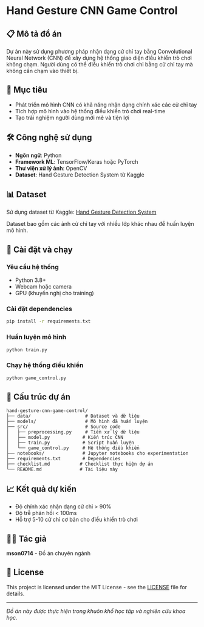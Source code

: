 # Hand Gesture CNN Game Control

## 📋 Mô tả đồ án

Dự án này sử dụng phương pháp nhận dạng cử chỉ tay bằng Convolutional Neural Network (CNN) để xây dựng hệ thống giao diện điều khiển trò chơi không chạm. Người dùng có thể điều khiển trò chơi chỉ bằng cử chỉ tay mà không cần chạm vào thiết bị.

## 🎯 Mục tiêu

- Phát triển mô hình CNN có khả năng nhận dạng chính xác các cử chỉ tay
- Tích hợp mô hình vào hệ thống điều khiển trò chơi real-time
- Tạo trải nghiệm người dùng mới mẻ và tiện lợi

## 🛠️ Công nghệ sử dụng

- **Ngôn ngữ**: Python
- **Framework ML**: TensorFlow/Keras hoặc PyTorch
- **Thư viện xử lý ảnh**: OpenCV
- **Dataset**: Hand Gesture Detection System từ Kaggle

## 📊 Dataset

Sử dụng dataset từ Kaggle: [Hand Gesture Detection System](https://www.kaggle.com/datasets/marusagar/hand-gesture-detection-system)

Dataset bao gồm các ảnh cử chỉ tay với nhiều lớp khác nhau để huấn luyện mô hình.

## 🚀 Cài đặt và chạy

### Yêu cầu hệ thống
- Python 3.8+
- Webcam hoặc camera
- GPU (khuyến nghị cho training)

### Cài đặt dependencies
```bash
pip install -r requirements.txt
```

### Huấn luyện mô hình
```bash
python train.py
```

### Chạy hệ thống điều khiển
```bash
python game_control.py
```

## 📁 Cấu trúc dự án

```
hand-gesture-cnn-game-control/
├── data/                    # Dataset và dữ liệu
├── models/                  # Mô hình đã huấn luyện
├── src/                     # Source code
│   ├── preprocessing.py     # Tiền xử lý dữ liệu
│   ├── model.py            # Kiến trúc CNN
│   ├── train.py            # Script huấn luyện
│   └── game_control.py     # Hệ thống điều khiển
├── notebooks/              # Jupyter notebooks cho experimentation
├── requirements.txt        # Dependencies
├── checklist.md           # Checklist thực hiện dự án
└── README.md              # Tài liệu này
```

## 📈 Kết quả dự kiến

- Độ chính xác nhận dạng cử chỉ > 90%
- Độ trễ phản hồi < 100ms
- Hỗ trợ 5-10 cử chỉ cơ bản cho điều khiển trò chơi

## 👨‍💻 Tác giả

**mson0714** - Đồ án chuyên ngành

## 📄 License

This project is licensed under the MIT License - see the [LICENSE](LICENSE) file for details.

---

*Đồ án này được thực hiện trong khuôn khổ học tập và nghiên cứu khoa học.*